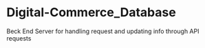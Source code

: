 # Digital-Commerce_Database
Beck End Server for handling request and updating info through API requests
